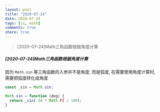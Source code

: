 ```yaml
---
layout: post
title: "2020-07-24"
date: 2020-07-24
tags: [js, math]
comments: true
share: true
---
```


> [2020-07-24]Math三角函数根据角度计算 <br>

##### [2020-07-24]Math三角函数根据角度计算

因为 `Math.sin` 等三角函数的入参并不是角度, 而是弧度, 在需要使用角度计算时, 需要把弧度转化成角度

```js
const _sin = Math.sin;

Math.sin = function (deg) {
  return _sin( 30 * Math.PI / 180);
}
```
